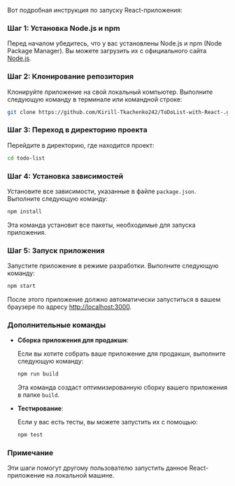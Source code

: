 Вот подробная инструкция по запуску React-приложения:

### Шаг 1: Установка Node.js и npm

Перед началом убедитесь, что у вас установлены Node.js и npm (Node Package Manager). Вы можете загрузить их с официального сайта [Node.js](https://nodejs.org/).

### Шаг 2: Клонирование репозитория

Клонируйте приложение на свой локальный компьютер. Выполните следующую команду в терминале или командной строке:

```bash
git clone https://github.com/Kirill-Tkachenko242/ToDoList-with-React-.git
```

### Шаг 3: Переход в директорию проекта

Перейдите в директорию, где находится проект:

```bash
cd todo-list
```

### Шаг 4: Установка зависимостей

Установите все зависимости, указанные в файле `package.json`. Выполните следующую команду:

```bash
npm install
```

Эта команда установит все пакеты, необходимые для запуска приложения.

### Шаг 5: Запуск приложения

Запустите приложение в режиме разработки. Выполните следующую команду:

```bash
npm start
```

После этого приложение должно автоматически запуститься в вашем браузере по адресу [http://localhost:3000](http://localhost:3000).


### Дополнительные команды

- **Сборка приложения для продакшн**:

  Если вы хотите собрать ваше приложение для продакшн, выполните следующую команду:

  ```bash
  npm run build
  ```

  Эта команда создаст оптимизированную сборку вашего приложения в папке `build`.

- **Тестирование**:

  Если у вас есть тесты, вы можете запустить их с помощью:

  ```bash
  npm test
  ```

### Примечание

Эти шаги помогут другому пользователю запустить данное React-приложение на локальной машине.